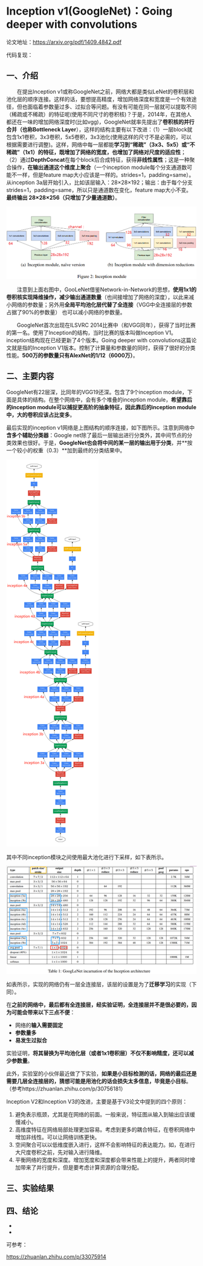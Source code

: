 # **Inception v1(GoogleNet)：Going deeper with convolutions**

论文地址：<https://arxiv.org/pdf/1409.4842.pdf>

代码复现：



## 一、介绍

&emsp;&emsp;在提出Inception v1或称GoogleNet之前，网络大都是类似LeNet的卷积层和池化层的顺序连接。这样的话，要想提高精度，增加网络深度和宽度是一个有效途径，但也面临着参数量过多、过拟合等问题。有没有可能在同一层就可以提取不同（稀疏或不稀疏）的特征呢(使用不同尺寸的卷积核)？于是，2014年，在其他人都还在一味的增加网络深度时(比如vgg)，GoogleNet就率先提出了**卷积核的并行合并（也称Bottleneck Layer**），这样的结构主要有以下改进：（1）一层block就包含1x1卷积，3x3卷积，5x5卷积，3x3池化(使用这样的尺寸不是必需的，可以根据需要进行调整)。这样，网络中每一层都能**学习到“稀疏”（3x3、5x5）或“不稀疏”（1x1）的特征，既增加了网络的宽度，也增加了网络对尺度的适应性**； （2）通过**DepthConcat**在每个block后合成特征，获得**非线性属性**；这是一种聚合操作，**在输出通道这个维度上聚合**（一个inception module每个分支通道数可能不一样，但是feature map大小应该是一样的。strides=1，padding=same）。从inception 3a层开始引入，比如该层输入：28×28×192；输出：由于每个分支strides=1，padding=same，所以只是通道数在变化，feature map大小不变。**最终输出 28×28×256（只增加了少量通道数）**。

![这里随便写文字](https://github.com/clw5180/CV_Paper/blob/master/res/GoogleNet/0.png)

&emsp;&emsp;注意到上面右图中，GooLeNet借鉴Network-in-Network的思想，**使用1x1的卷积核实现降维操作，减少输出通道数量**（也间接增加了网络的深度），以此来减小网络的参数量；另外用**全局平均池化层代替了全连接**（VGG中全连接层的参数占据了90%的参数量） 也可以减小网络的参数量。

&emsp;&emsp;GoogleNet首次出现在ILSVRC 2014比赛中（和VGG同年），获得了当时比赛的第一名。使用了Inception的结构，当时比赛的版本叫做Inception V1。inception结构现在已经更新了4个版本。Going deeper with convolutions这篇论文就是指的Inception V1版本。控制了计算量和参数量的同时，获得了很好的分类性能。**500万的参数量只有AlexNet的1/12（6000万）**。



## 二、主要内容

GoogleNet有22层深，比同年的VGG19还深。包含了9个inception module，下面是具体的结构。在整个网络中，会有多个堆叠的inception module，**希望靠后的inception module可以捕捉更高阶的抽象特征，因此靠后的inception module中，大的卷积应该占比变多**。

最后实现的inception v1网络是上图结构的顺序连接，如下图所示。注意到网络中**含多个辅助分类器**：Google net除了最后一层输出进行分类外，其中间节点的分类效果也很好。于是，**GoogleNet也会将中间的某一层的输出用于分类**，并**按一个较小的权重（0.3）**加到最终的分类结果中。

![这里随便写文字](https://github.com/clw5180/CV_Paper/blob/master/res/GoogleNet/1.png)

其中不同inception模块之间使用最大池化进行下采样，如下表所示。

![这里随便写文字](https://github.com/clw5180/CV_Paper/blob/master/res/GoogleNet/2.png)

如表所示，实现的网络仍有一层全连接层，该层的设置是为了**迁移学习**的实现（下同）。

在**之前的网络中，最后都有全连接层，经实验证明，全连接层并不是很必要的，因为可能会带来以下三点不便**：

- 网络的**输入需要固定**
- **参数量多**
- **易发生过拟合**

实验证明，**将其替换为平均池化层（或者1x1卷积层）不仅不影响精度，还可以减少参数量**。

此外，实验室的小伙伴最近做了下实验，**如果是小目标检测的话，网络的最后还是需要几层全连接层的，猜想可能是用池化的话会损失太多信息，毕竟是小目标**。（参考https://zhuanlan.zhihu.com/p/30756181）



Inception V2和Inception V3的改进，主要是基于V3论文中提到的四个原则：

1. 避免表示瓶颈，尤其是在网络的前面。一般来说，特征图从输入到输出应该缓慢减小。
2. 高维度特征在网络局部处理更加容易。考虑到更多的耦合特征，在卷积网络中增加非线性。可以让网络训练更快。
3. 空间聚合可以以低维度嵌入进行，这样不会影响特征的表达能力。如，在进行大尺度卷积之前，先对输入进行降维。
4. 平衡网络的宽度和深度。增加宽度和深度都会带来性能上的提升，两者同时增加带来了并行提升，但是要考虑计算资源的合理分配。



## 三、实验结果





## 四、结论

* 
* 



可参考：

<https://zhuanlan.zhihu.com/p/33075914>